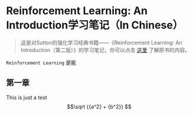 <script type="text/javascript" async
  src="https://cdn.mathjax.org/mathjax/latest/MathJax.js?config=TeX-MML-AM_CHTML">
</script>

# Reinforcement Learning: An Introduction学习笔记（In Chinese）

> 这是对Sutton的强化学习经典书籍——《Reinforcement Learning: An Introduction（第二版）》的学习笔记，你可以点击 [这里](https://webdocs.cs.ualberta.ca/~sutton/book/the-book-2nd.html) 了解原书的内容。

 `Reinforcement Learning` 是能


## 第一章

This is just a test$$\sqrt {{a^2} + {b^2}} $$
